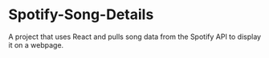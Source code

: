 # Spotify-Song-Details
A project that uses React and pulls song data from the Spotify API to display it on a webpage.
